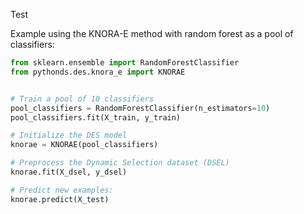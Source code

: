 Test

Example using the KNORA-E method with random forest as a pool of classifiers:

```python
from sklearn.ensemble import RandomForestClassifier
from pythonds.des.knora_e import KNORAE


# Train a pool of 10 classifiers
pool_classifiers = RandomForestClassifier(n_estimators=10)
pool_classifiers.fit(X_train, y_train)

# Initialize the DES model
knorae = KNORAE(pool_classifiers)

# Preprocess the Dynamic Selection dataset (DSEL)
knorae.fit(X_dsel, y_dsel)

# Predict new examples:
knorae.predict(X_test)

```
